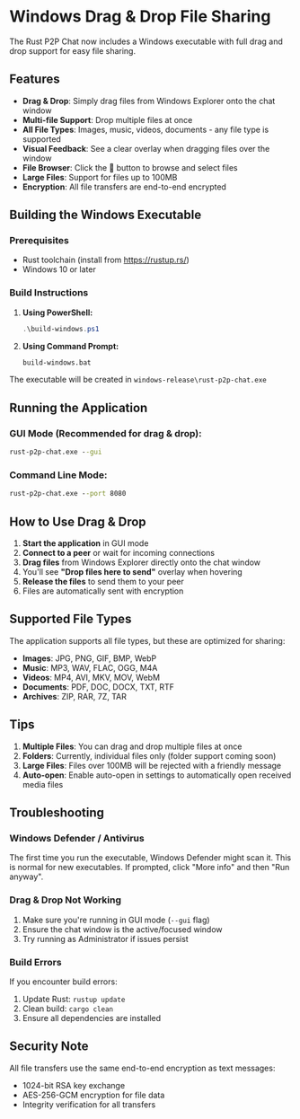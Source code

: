 # Windows Drag & Drop File Sharing

The Rust P2P Chat now includes a Windows executable with full drag and drop support for easy file sharing.

## Features

- **Drag & Drop**: Simply drag files from Windows Explorer onto the chat window
- **Multi-file Support**: Drop multiple files at once
- **All File Types**: Images, music, videos, documents - any file type is supported
- **Visual Feedback**: See a clear overlay when dragging files over the window
- **File Browser**: Click the 📎 button to browse and select files
- **Large Files**: Support for files up to 100MB
- **Encryption**: All file transfers are end-to-end encrypted

## Building the Windows Executable

### Prerequisites
- Rust toolchain (install from https://rustup.rs/)
- Windows 10 or later

### Build Instructions

1. **Using PowerShell:**
   ```powershell
   .\build-windows.ps1
   ```

2. **Using Command Prompt:**
   ```cmd
   build-windows.bat
   ```

The executable will be created in `windows-release\rust-p2p-chat.exe`

## Running the Application

### GUI Mode (Recommended for drag & drop):
```cmd
rust-p2p-chat.exe --gui
```

### Command Line Mode:
```cmd
rust-p2p-chat.exe --port 8080
```

## How to Use Drag & Drop

1. **Start the application** in GUI mode
2. **Connect to a peer** or wait for incoming connections
3. **Drag files** from Windows Explorer directly onto the chat window
4. You'll see **"Drop files here to send"** overlay when hovering
5. **Release the files** to send them to your peer
6. Files are automatically sent with encryption

## Supported File Types

The application supports all file types, but these are optimized for sharing:
- **Images**: JPG, PNG, GIF, BMP, WebP
- **Music**: MP3, WAV, FLAC, OGG, M4A
- **Videos**: MP4, AVI, MKV, MOV, WebM
- **Documents**: PDF, DOC, DOCX, TXT, RTF
- **Archives**: ZIP, RAR, 7Z, TAR

## Tips

1. **Multiple Files**: You can drag and drop multiple files at once
2. **Folders**: Currently, individual files only (folder support coming soon)
3. **Large Files**: Files over 100MB will be rejected with a friendly message
4. **Auto-open**: Enable auto-open in settings to automatically open received media files

## Troubleshooting

### Windows Defender / Antivirus
The first time you run the executable, Windows Defender might scan it. This is normal for new executables. If prompted, click "More info" and then "Run anyway".

### Drag & Drop Not Working
1. Make sure you're running in GUI mode (`--gui` flag)
2. Ensure the chat window is the active/focused window
3. Try running as Administrator if issues persist

### Build Errors
If you encounter build errors:
1. Update Rust: `rustup update`
2. Clean build: `cargo clean`
3. Ensure all dependencies are installed

## Security Note

All file transfers use the same end-to-end encryption as text messages:
- 1024-bit RSA key exchange
- AES-256-GCM encryption for file data
- Integrity verification for all transfers